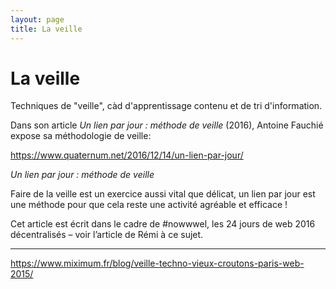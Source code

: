 ```yaml
---
layout: page
title: La veille
---
```


# La veille

Techniques de "veille", càd d'apprentissage contenu et de tri d'information.

Dans son article *Un lien par jour : méthode de veille* (2016), Antoine Fauchié expose sa méthodologie de veille:



https://www.quaternum.net/2016/12/14/un-lien-par-jour/

*Un lien par jour : méthode de veille*

Faire de la veille est un exercice aussi vital que délicat, un lien par jour est une méthode pour que cela reste une activité agréable et efficace !

Cet article est écrit dans le cadre de #nowwwel, les 24 jours de web 2016 décentralisés – voir l’article de Rémi à ce sujet.

***

https://www.miximum.fr/blog/veille-techno-vieux-croutons-paris-web-2015/